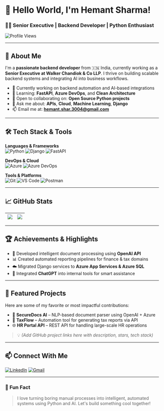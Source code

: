 # 👋 Hello World, I'm Hemant Sharma!  

### 🧑‍💻 Senior Executive | Backend Developer | Python Enthusiast  
![Profile Views](https://komarev.com/ghpvc/?username=hemuush&color=blueviolet&style=flat)

---

## 🚀 About Me
I'm a **passionate backend developer** from 🇮🇳 India, currently working as a **Senior Executive at Walker Chandiok & Co LLP**. I thrive on building scalable backend systems and integrating AI into business workflows.

- 🔭 Currently working on backend automation and AI-based integrations  
- 🌱 Learning: **FastAPI**, **Azure DevOps**, and **Clean Architecture**
- 🤝 Open to collaborating on: **Open Source Python projects**
- 💬 Ask me about: **APIs**, **Cloud**, **Machine Learning**, **Django**
- 📫 Email me at: **hemant.shar.3004@gmail.com**

---

## 🛠️ Tech Stack & Tools

**Languages & Frameworks**  
![Python](https://img.shields.io/badge/-Python-000?&logo=python) 
![Django](https://img.shields.io/badge/-Django-092E20?&logo=django)
![FastAPI](https://img.shields.io/badge/-FastAPI-009688?&logo=fastapi)

**DevOps & Cloud**  
![Azure](https://img.shields.io/badge/-Azure-0078D4?&logo=microsoft-azure)
![Azure DevOps](https://img.shields.io/badge/-Azure%20DevOps-0078D4?&logo=azuredevops)

**Tools & Platforms**  
![Git](https://img.shields.io/badge/-Git-F05032?&logo=git)
![VS Code](https://img.shields.io/badge/-VS%20Code-007ACC?&logo=visual-studio-code)
![Postman](https://img.shields.io/badge/-Postman-FF6C37?&logo=postman)

---

## 📈 GitHub Stats

| <img align="center" src="https://github-readme-stats.vercel.app/api?username=hemuush&show_icons=true&theme=tokyonight" /> | <img align="center" src="https://github-readme-stats.vercel.app/api/top-langs/?username=hemuush&layout=compact&theme=tokyonight" /> |
| ------------- | ------------- |

---

## 🏆 Achievements & Highlights
- 🧠 Developed intelligent document processing using **OpenAI API**
- 📊 Created automated reporting pipelines for finance & tax domains
- ☁️ Migrated Django services to **Azure App Services & Azure SQL**
- 🤖 Integrated **ChatGPT** into internal tools for smart assistance

---

## 📌 Featured Projects
Here are some of my favorite or most impactful contributions:
- 🔐 **SecureDocs AI** – NLP-based document parser using OpenAI + Azure
- 🧾 **TaxFlow** – Automation tool for generating tax reports via API
- 🌐 **HR Portal API** – REST API for handling large-scale HR operations

> 💡 *(Add GitHub project links here with description, stars, tech stack)*

---

## 📫 Connect With Me

[![LinkedIn](https://img.shields.io/badge/-LinkedIn-blue?style=flat&logo=linkedin)](https://linkedin.com/in/hemuush)
[![Gmail](https://img.shields.io/badge/-Gmail-D14836?style=flat&logo=gmail&logoColor=white)](mailto:hemant.shar.3004@gmail.com)

---

### 🤖 Fun Fact
> I love turning boring manual processes into intelligent, automated systems using Python and AI. Let's build something cool together!
